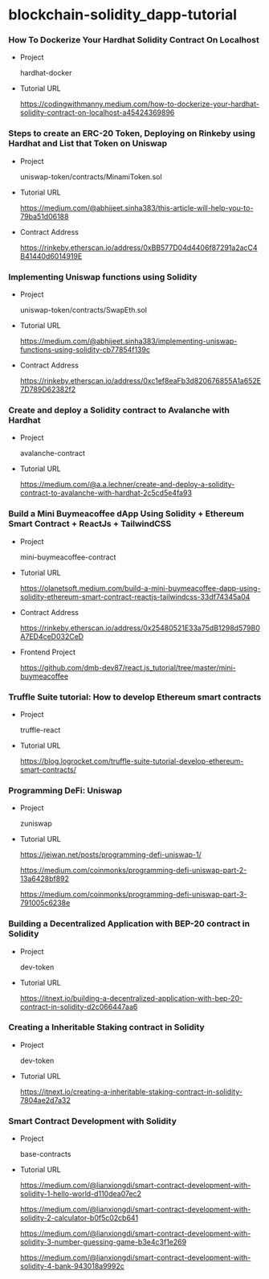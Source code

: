 # blockchain-solidity_dapp-tutorial

### How To Dockerize Your Hardhat Solidity Contract On Localhost

- Project

  hardhat-docker

- Tutorial URL

  https://codingwithmanny.medium.com/how-to-dockerize-your-hardhat-solidity-contract-on-localhost-a45424369896

### Steps to create an ERC-20 Token, Deploying on Rinkeby using Hardhat and List that Token on Uniswap

- Project

  uniswap-token/contracts/MinamiToken.sol

- Tutorial URL 

  https://medium.com/@abhijeet.sinha383/this-article-will-help-you-to-79ba51d06188

- Contract Address

  https://rinkeby.etherscan.io/address/0xBB577D04d4406f87291a2acC4B41440d6014919E
  
### Implementing Uniswap functions using Solidity

- Project

  uniswap-token/contracts/SwapEth.sol

- Tutorial URL 

  https://medium.com/@abhijeet.sinha383/implementing-uniswap-functions-using-solidity-cb77854f139c

- Contract Address

  https://rinkeby.etherscan.io/address/0xc1ef8eaFb3d820676855A1a652E7D789D62382f2
  
### Create and deploy a Solidity contract to Avalanche with Hardhat

- Project

  avalanche-contract

- Tutorial URL

  https://medium.com/@a.a.lechner/create-and-deploy-a-solidity-contract-to-avalanche-with-hardhat-2c5cd5e4fa93

### Build a Mini Buymeacoffee dApp Using Solidity + Ethereum Smart Contract + ReactJs + TailwindCSS

- Project

  mini-buymeacoffee-contract

- Tutorial URL

  https://olanetsoft.medium.com/build-a-mini-buymeacoffee-dapp-using-solidity-ethereum-smart-contract-reactjs-tailwindcss-33df74345a04

- Contract Address

  https://rinkeby.etherscan.io/address/0x25480521E33a75dB1298d579B0A7ED4ceD032CeD

- Frontend Project

  https://github.com/dmb-dev87/react.js_tutorial/tree/master/mini-buymeacoffee

### Truffle Suite tutorial: How to develop Ethereum smart contracts

- Project

  truffle-react

- Tutorial URL

  https://blog.logrocket.com/truffle-suite-tutorial-develop-ethereum-smart-contracts/

### Programming DeFi: Uniswap

- Project

  zuniswap

- Tutorial URL

  https://jeiwan.net/posts/programming-defi-uniswap-1/

  https://medium.com/coinmonks/programming-defi-uniswap-part-2-13a6428bf892
  
  https://medium.com/coinmonks/programming-defi-uniswap-part-3-791005c6238e

### Building a Decentralized Application with BEP-20 contract in Solidity

- Project

  dev-token

- Tutorial URL

  https://itnext.io/building-a-decentralized-application-with-bep-20-contract-in-solidity-d2c066447aa6

### Creating a Inheritable Staking contract in Solidity

- Project

  dev-token

- Tutorial URL

  https://itnext.io/creating-a-inheritable-staking-contract-in-solidity-7804ae2d7a32

### Smart Contract Development with Solidity

- Project

  base-contracts

- Tutorial URL

  https://medium.com/@lianxiongdi/smart-contract-development-with-solidity-1-hello-world-d110dea07ec2

  https://medium.com/@lianxiongdi/smart-contract-development-with-solidity-2-calculator-b0f5c02cb641

  https://medium.com/@lianxiongdi/smart-contract-development-with-solidity-3-number-guessing-game-b3e4c3f1e269

  https://medium.com/@lianxiongdi/smart-contract-development-with-solidity-4-bank-943018a9992c
